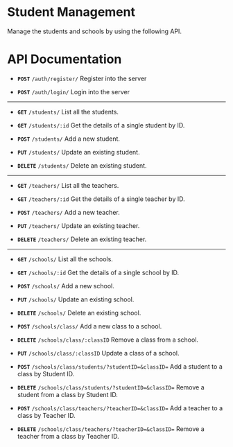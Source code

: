 # Student Management

Manage the students and schools by using the following API.  

# API Documentation

- **`POST`** `/auth/register/` Register into the server

- **`POST`** `/auth/login/` Login into the server

---

- **`GET`** `/students/` List all the students.

- **`GET`** `/students/:id` Get the details of a single student by ID.

- **`POST`** `/students/` Add a new student.

- **`PUT`** `/students/` Update an existing student.

- **`DELETE`** `/students/` Delete an existing student.

---

- **`GET`** `/teachers/` List all the teachers.

- **`GET`** `/teachers/:id` Get the details of a single teacher by ID.

- **`POST`** `/teachers/` Add a new teacher.

- **`PUT`** `/teachers/` Update an existing teacher.

- **`DELETE`** `/teachers/` Delete an existing teacher.

---

- **`GET`** `/schools/` List all the schools.

- **`GET`** `/schools/:id` Get the details of a single school by ID.

- **`POST`** `/schools/` Add a new school.

- **`PUT`** `/schools/` Update an existing school.

- **`DELETE`** `/schools/` Delete an existing school.

- **`POST`** `/schools/class/` Add a new class to a school.

- **`DELETE`** `/schools/class/:classID` Remove a class from a school.

- **`PUT`** `/schools/class/:classID` Update a class of a school.

- **`POST`** `/schools/class/students/?studentID=&classID=` Add a student to a class by Student ID.

- **`DELETE`** `/schools/class/students/?studentID=&classID=` Remove a student from a class by Student ID.

- **`POST`** `/schools/class/teachers/?teacherID=&classID=` Add a teacher to a class by Teacher ID.

- **`DELETE`** `/schools/class/teachers/?teacherID=&classID=` Remove a teacher from a class by Teacher ID.
